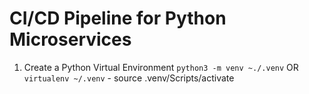 # CI/CD Pipeline for Python Microservices

1. Create a Python Virtual Environment `python3 -m venv ~./.venv`  OR `virtualenv ~/.venv`
        - source .venv/Scripts/activate